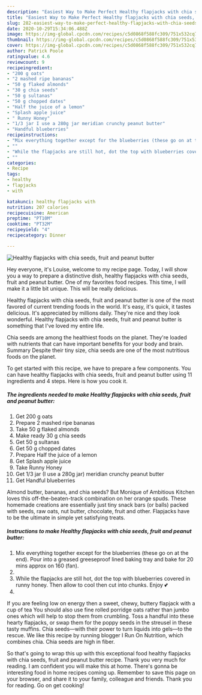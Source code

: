```yaml
---
description: "Easiest Way to Make Perfect Healthy flapjacks with chia seeds, fruit and peanut butter"
title: "Easiest Way to Make Perfect Healthy flapjacks with chia seeds, fruit and peanut butter"
slug: 282-easiest-way-to-make-perfect-healthy-flapjacks-with-chia-seeds-fruit-and-peanut-butter
date: 2020-10-29T15:34:06.488Z
image: https://img-global.cpcdn.com/recipes/c5d0868f588fc309/751x532cq70/healthy-flapjacks-with-chia-seeds-fruit-and-peanut-butter-recipe-main-photo.jpg
thumbnail: https://img-global.cpcdn.com/recipes/c5d0868f588fc309/751x532cq70/healthy-flapjacks-with-chia-seeds-fruit-and-peanut-butter-recipe-main-photo.jpg
cover: https://img-global.cpcdn.com/recipes/c5d0868f588fc309/751x532cq70/healthy-flapjacks-with-chia-seeds-fruit-and-peanut-butter-recipe-main-photo.jpg
author: Patrick Poole
ratingvalue: 4.6
reviewcount: 9
recipeingredient:
- "200 g oats"
- "2 mashed ripe bananas"
- "50 g flaked almonds"
- "30 g chia seeds"
- "50 g sultanas"
- "50 g chopped dates"
- "Half the juice of a lemon"
- "Splash apple juice"
- " Runny Honey"
- "1/3 jar I use a 280g jar meridian crunchy peanut butter"
- "Handful blueberries"
recipeinstructions:
- "Mix everything together except for the blueberries (these go on at the end). Pour into a greased greeseproof lined baking tray and bake for 20 mins approx on 160 (fan)."
- ""
- "While the flapjacks are still hot, dot the top with blueberries covered in runny honey. Then allow to cool then cut into chunks. Enjoy 💕"
- ""
categories:
- Recipe
tags:
- healthy
- flapjacks
- with

katakunci: healthy flapjacks with 
nutrition: 207 calories
recipecuisine: American
preptime: "PT10M"
cooktime: "PT32M"
recipeyield: "4"
recipecategory: Dinner

---
```



![Healthy flapjacks with chia seeds, fruit and peanut butter](https://img-global.cpcdn.com/recipes/c5d0868f588fc309/751x532cq70/healthy-flapjacks-with-chia-seeds-fruit-and-peanut-butter-recipe-main-photo.jpg)

Hey everyone, it's Louise, welcome to my recipe page. Today, I will show you a way to prepare a distinctive dish, healthy flapjacks with chia seeds, fruit and peanut butter. One of my favorites food recipes. This time, I will make it a little bit unique. This will be really delicious.

Healthy flapjacks with chia seeds, fruit and peanut butter is one of the most favored of current trending foods in the world. It's easy, it's quick, it tastes delicious. It's appreciated by millions daily. They're nice and they look wonderful. Healthy flapjacks with chia seeds, fruit and peanut butter is something that I've loved my entire life.

Chia seeds are among the healthiest foods on the planet. They&#39;re loaded with nutrients that can have important benefits for your body and brain. Summary Despite their tiny size, chia seeds are one of the most nutritious foods on the planet.


To get started with this recipe, we have to prepare a few components. You can have healthy flapjacks with chia seeds, fruit and peanut butter using 11 ingredients and 4 steps. Here is how you cook it.

<!--inarticleads1-->

##### The ingredients needed to make Healthy flapjacks with chia seeds, fruit and peanut butter:

1. Get 200 g oats
1. Prepare 2 mashed ripe bananas
1. Take 50 g flaked almonds
1. Make ready 30 g chia seeds
1. Get 50 g sultanas
1. Get 50 g chopped dates
1. Prepare Half the juice of a lemon
1. Get Splash apple juice
1. Take  Runny Honey
1. Get 1/3 jar (I use a 280g jar) meridian crunchy peanut butter
1. Get Handful blueberries


Almond butter, bananas, and chia seeds? But Monique of Ambitious Kitchen loves this off-the-beaten-track combination on her orange spuds. These homemade creations are essentially just tiny snack bars (or balls) packed with seeds, raw oats, nut butter, chocolate, fruit and other. Flapjacks have to be the ultimate in simple yet satisfying treats. 

<!--inarticleads2-->

##### Instructions to make Healthy flapjacks with chia seeds, fruit and peanut butter:

1. Mix everything together except for the blueberries (these go on at the end). Pour into a greased greeseproof lined baking tray and bake for 20 mins approx on 160 (fan).
1. 
1. While the flapjacks are still hot, dot the top with blueberries covered in runny honey. Then allow to cool then cut into chunks. Enjoy 💕
1. 


If you are feeling low on energy then a sweet, chewy, buttery flapjack with a cup of tea You should also use fine rolled porridge oats rather than jumbo ones which will help to stop them from crumbling. Toss a handful into these hearty flapjacks, or swap them for the poppy seeds in the streusel in these tasty muffins. Chia seeds—with their power to turn liquids into gels—to the rescue. We like this recipe by running blogger I Run On Nutrition, which combines chia. Chia seeds are high in fiber. 

So that's going to wrap this up with this exceptional food healthy flapjacks with chia seeds, fruit and peanut butter recipe. Thank you very much for reading. I am confident you will make this at home. There's gonna be interesting food in home recipes coming up. Remember to save this page on your browser, and share it to your family, colleague and friends. Thank you for reading. Go on get cooking!
